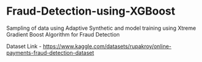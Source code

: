 # Fraud-Detection-using-XGBoost
Sampling of data using Adaptive Synthetic and model training using Xtreme Gradient Boost Algorithm for Fraud Detection


Dataset Link - https://www.kaggle.com/datasets/rupakroy/online-payments-fraud-detection-dataset 

